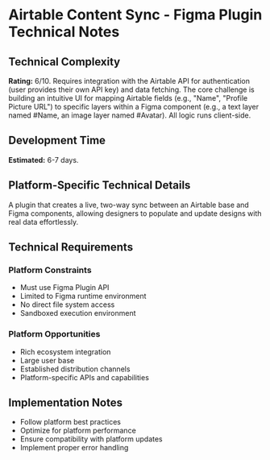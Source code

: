 # Airtable Content Sync - Figma Plugin Technical Notes

## Technical Complexity
**Rating:** 6/10. Requires integration with the Airtable API for authentication (user provides their own API key) and data fetching. The core challenge is building an intuitive UI for mapping Airtable fields (e.g., "Name", "Profile Picture URL") to specific layers within a Figma component (e.g., a text layer named #Name, an image layer named #Avatar). All logic runs client-side.

## Development Time
**Estimated:** 6-7 days.

## Platform-Specific Technical Details
A plugin that creates a live, two-way sync between an Airtable base and Figma components, allowing designers to populate and update designs with real data effortlessly.

## Technical Requirements

### Platform Constraints
- Must use Figma Plugin API
- Limited to Figma runtime environment
- No direct file system access
- Sandboxed execution environment

### Platform Opportunities
- Rich ecosystem integration
- Large user base
- Established distribution channels
- Platform-specific APIs and capabilities

## Implementation Notes
- Follow platform best practices
- Optimize for platform performance
- Ensure compatibility with platform updates
- Implement proper error handling
